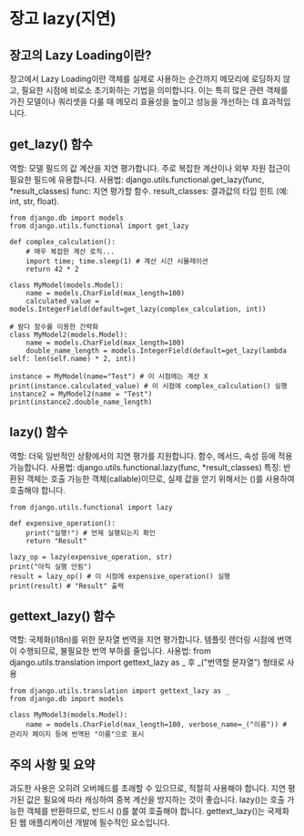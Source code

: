 # 장고 lazy(지연)
## 장고의 Lazy Loading이란?
장고에서 Lazy Loading이란 객체를 실제로 사용하는 순간까지 메모리에 로딩하지 않고, 필요한 시점에 비로소 초기화하는 기법을 의미합니다. 이는 특히 많은 관련 객체를 가진 모델이나 쿼리셋을 다룰 때 메모리 효율성을 높이고 성능을 개선하는 데 효과적입니다.
## get_lazy() 함수
역할: 모델 필드의 값 계산을 지연 평가합니다. 주로 복잡한 계산이나 외부 자원 접근이 필요한 필드에 유용합니다.
사용법: django.utils.functional.get_lazy(func, *result_classes)
func: 지연 평가할 함수.
result_classes: 결과값의 타입 힌트 (예: int, str, float).
```
from django.db import models
from django.utils.functional import get_lazy

def complex_calculation():
    # 매우 복잡한 계산 로직...
    import time; time.sleep(1) # 계산 시간 시뮬레이션
    return 42 * 2

class MyModel(models.Model):
    name = models.CharField(max_length=100)
    calculated_value = models.IntegerField(default=get_lazy(complex_calculation, int))

# 람다 함수를 이용한 간략화
class MyModel2(models.Model):
    name = models.CharField(max_length=100)
    double_name_length = models.IntegerField(default=get_lazy(lambda self: len(self.name) * 2, int))

instance = MyModel(name="Test") # 이 시점에는 계산 X
print(instance.calculated_value) # 이 시점에 complex_calculation() 실행
instance2 = MyModel2(name = "Test")
print(instance2.double_name_length)
```
## lazy() 함수
역할: 더욱 일반적인 상황에서의 지연 평가를 지원합니다. 함수, 메서드, 속성 등에 적용 가능합니다.
사용법: django.utils.functional.lazy(func, *result_classes)
특징: 반환된 객체는 호출 가능한 객체(callable)이므로, 실제 값을 얻기 위해서는 ()를 사용하여 호출해야 합니다.
```
from django.utils.functional import lazy

def expensive_operation():
    print("실행!") # 언제 실행되는지 확인
    return "Result"

lazy_op = lazy(expensive_operation, str)
print("아직 실행 안됨")
result = lazy_op() # 이 시점에 expensive_operation() 실행
print(result) # "Result" 출력
```
## gettext_lazy() 함수
역할: 국제화(i18n)를 위한 문자열 번역을 지연 평가합니다. 템플릿 렌더링 시점에 번역이 수행되므로, 불필요한 번역 부하를 줄입니다.
사용법: from django.utils.translation import gettext_lazy as _ 후 _("번역할 문자열") 형태로 사용
```
from django.utils.translation import gettext_lazy as _
from django.db import models

class MyModel3(models.Model):
    name = models.CharField(max_length=100, verbose_name=_("이름")) # 관리자 페이지 등에 번역된 "이름"으로 표시
```
## 주의 사항 및 요약
과도한 사용은 오히려 오버헤드를 초래할 수 있으므로, 적절히 사용해야 합니다.
지연 평가된 값은 필요에 따라 캐싱하여 중복 계산을 방지하는 것이 좋습니다.
lazy()는 호출 가능한 객체를 반환하므로, 반드시 ()를 붙여 호출해야 합니다.
gettext_lazy()는 국제화된 웹 애플리케이션 개발에 필수적인 요소입니다.